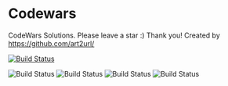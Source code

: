 # Codewars
CodeWars Solutions. 
Please leave a star :) Thank you! 
Created by https://github.com/art2url/

[![Build Status](https://www.codewars.com/users/art2url/badges/small)](https://www.codewars.com/users/art2url)

![Build Status](https://img.shields.io/github/last-commit/art2url/Codewars?style=for-the-badge)
![Build Status](https://img.shields.io/github/languages/top/art2url/Codewars?style=for-the-badge)
![Build Status](https://img.shields.io/github/languages/code-size/art2url/Codewars?style=for-the-badge)
![Build Status](https://img.shields.io/github/languages/count/art2url/Codewars?style=for-the-badge)

